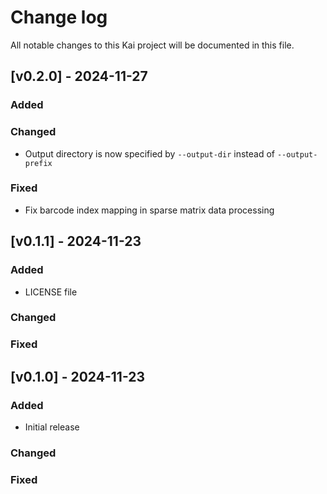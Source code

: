 # Change log

All notable changes to this Kai project will be documented in this file.

## [v0.2.0] - 2024-11-27

### Added

### Changed

- Output directory is now specified by `--output-dir` instead of `--output-prefix`

### Fixed

- Fix barcode index mapping in sparse matrix data processing

## [v0.1.1] - 2024-11-23

### Added

- LICENSE file

### Changed

### Fixed

## [v0.1.0] - 2024-11-23

### Added

- Initial release

### Changed

### Fixed
